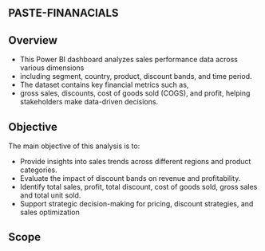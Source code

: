 ## PASTE-FINANACIALS
## Overview
  *  This Power BI dashboard analyzes sales performance data across various dimensions
  *  including segment, country, product, discount bands, and time period.
  *  The dataset contains key financial metrics such as,
  *  gross sales, discounts, cost of goods sold (COGS), and profit, helping stakeholders make data-driven decisions.

## Objective
The main objective of this analysis is to:								
								
  *  Provide insights into sales trends across different regions and product categories.								
  *  Evaluate the impact of discount bands on revenue and profitability.								
  *  Identify  total sales, profit, total discount, cost of goods sold, gross sales and total unit sold.								
  *  Support strategic decision-making for pricing, discount strategies, and sales optimization

  ## Scope



